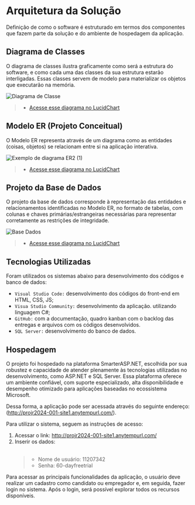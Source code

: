 # Arquitetura da Solução

Definição de como o software é estruturado em termos dos componentes que fazem parte da solução e do ambiente de hospedagem da aplicação.

## Diagrama de Classes

O diagrama de classes ilustra graficamente como será a estrutura do software, e como cada uma das classes da sua estrutura estarão interligadas. Essas classes servem de modelo para materializar os objetos que executarão na memória.

![Diagrama de Classe](https://github.com/user-attachments/assets/2feaf828-4e84-4b7d-9693-e60543b4178e)


> - [Acesse esse diagrama no LucidChart](https://lucid.app/lucidchart/141f07c4-2890-4d94-9557-14f768f92d9d/edit?viewport_loc=-480%2C-94%2C666%2C2008%2C0_0&invitationId=inv_b4ae7e4c-6370-4286-ac57-ce82db47f3f6)

## Modelo ER (Projeto Conceitual)

O Modelo ER representa através de um diagrama como as entidades (coisas, objetos) se relacionam entre si na aplicação interativa.

![Exemplo de diagrama ER2 (1)](https://github.com/user-attachments/assets/724de0be-2e47-4c3c-ac2e-a23492b96a39)



> - [Acesse esse diagrama no LucidChart](https://lucid.app/lucidchart/39fcd288-4154-4af5-ba36-ca169a180f85/edit?viewport_loc=-482%2C-257%2C1468%2C2994%2C0_0&invitationId=inv_7de2d0be-7c7e-4b16-ad9a-07f8266dfe5b)

## Projeto da Base de Dados

O projeto da base de dados corresponde à representação das entidades e relacionamentos identificadas no Modelo ER, no formato de tabelas, com colunas e chaves primárias/estrangeiras necessárias para representar corretamente as restrições de integridade.
 
![Base Dados](https://github.com/user-attachments/assets/5047d557-43c0-4e80-9907-b2a5375e3789)



> - [Acesse esse diagrama no LucidChart](https://lucid.app/lucidchart/d8da34d6-263e-401f-b06d-2341092ff27d/edit?viewport_loc=-1305%2C-1108%2C1088%2C2219%2C0_0&invitationId=inv_f84c5a0c-7091-47dd-9049-2bd22be0fc72)

## Tecnologias Utilizadas

Foram utilizados os sistemas abaixo para desenvolvimento dos códigos e banco de dados:

- `Visual Studio Code:` desenvolvimento dos códigos do front-end em HTML, CSS, JS;
- `Visua Studio Community:` desenvolvimento da aplicação. utilizando linguagem C#;
- `GitHub:` com a documentação, quadro kanban com o backlog das entregas e arquivos com os códigos desenvolvidos.
- `SQL Server:` desenvolvimento do banco de dados.

## Hospedagem

O projeto foi hospedado na plataforma SmarterASP.NET, escolhida por sua robustez e capacidade de atender plenamente às tecnologias utilizadas no desenvolvimento, como ASP.NET e SQL Server. Essa plataforma oferece um ambiente confiável, com suporte especializado, alta disponibilidade e desempenho otimizado para aplicações baseadas no ecossistema Microsoft.

Dessa forma, a aplicação pode ser acessada através do seguinte endereço: (http://projr2024-001-site1.anytempurl.com/).

Para utilizar o sistema, seguem as instruções de acesso:

1. Acessar o link: http://projr2024-001-site1.anytempurl.com/
2. Inserir os dados: <br><br>
    > - Nome de usuário: 11207342
    > - Senha: 60-dayfreetrial
     
Para acessar as principais funcionalidades da aplicação, o usuário deve realizar um cadastro como candidato ou empregador e, em seguida, fazer login no sistema.
Após o login, será possível explorar todos os recursos disponíveis.

